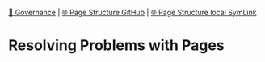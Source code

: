 [📁 Governance](../governance.md) | [🌐 Page Structure GitHub](/2cu.atlassian.net/wiki/spaces/CCU/pages/300000006/resolving-problems-with-pages.md) | [🌐 Page Structure local SymLink](./resolving-problems-with-pages.page.md)

# Resolving Problems with Pages
